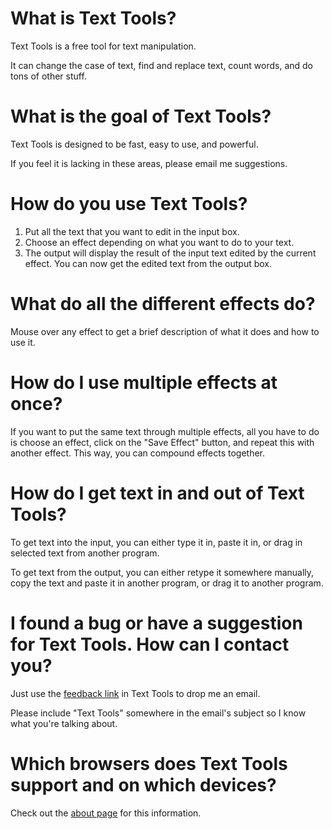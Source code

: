 # What is Text Tools?
Text Tools is a free tool for text manipulation.

It can change the case of text, find and replace text, count words, and do tons of other stuff.

# What is the goal of Text Tools?
Text Tools is designed to be fast, easy to use, and powerful.

If you feel it is lacking in these areas, please email me suggestions.

# How do you use Text Tools?
1. Put all the text that you want to edit in the input box.
2. Choose an effect depending on what you want to do to your text.
3. The output will display the result of the input text edited by the current effect. You can now get the edited text from the output box.

# What do all the different effects do?
Mouse over any effect to get a brief description of what it does and how to use it.

# How do I use multiple effects at once?
If you want to put the same text through multiple effects, all you have to do is choose an effect, click on the "Save Effect" button, and repeat this with another effect. This way, you can compound effects together.

# How do I get text in and out of Text Tools?
To get text into the input, you can either type it in, paste it in, or drag in selected text from another program.

To get text from the output, you can either retype it somewhere manually, copy the text and paste it in another program, or drag it to another program.

# I found a bug or have a suggestion for Text Tools. How can I contact you?
Just use the [feedback link](http://scr.im/lki) in Text Tools to drop me an email.

Please include "Text Tools" somewhere in the email's subject so I know what you're talking about.

# Which browsers does Text Tools support and on which devices?
Check out the [about page](about.html) for this information.
